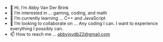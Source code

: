 - 👋 Hi, I’m Abby Van Der Brink
- 👀 I’m interested in ... gaming, coding, and math
- 🌱 I’m currently learning ... C++ and JavaScript
- 💞️ I’m looking to collaborate on ... Any coding I can. I want to experience everything I possibly can.
- 📫 How to reach me ... abbyjovdb22@gmail.com

<!---
AbbyjVDB/AbbyjVDB is a ✨ special ✨ repository because its `README.md` (this file) appears on your GitHub profile.
You can click the Preview link to take a look at your changes.
--->
